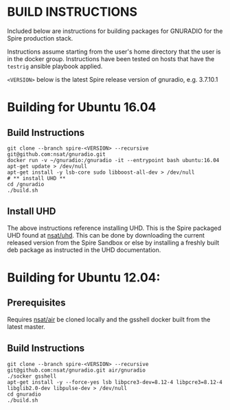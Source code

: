 BUILD INSTRUCTIONS
==================

Included below are instructions for building packages for GNURADIO for the Spire
production stack.

Instructions assume starting from the user's home directory that the user is
in the docker group. Instructions have been tested on hosts that have the 
`testrig` ansible playbook applied.

`<VERSION>` below is the latest Spire release version of gnuradio, e.g. 3.7.10.1

# Building for Ubuntu 16.04

## Build Instructions
```
git clone --branch spire-<VERSION> --recursive git@github.com:nsat/gnuradio.git
docker run -v ~/gnuradio:/gnuradio -it --entrypoint bash ubuntu:16.04
apt-get update > /dev/null
apt-get install -y lsb-core sudo libboost-all-dev > /dev/null
# ** install UHD **
cd /gnuradio
./build.sh
```

## Install UHD
The above instructions reference installing UHD. This is the Spire packaged
UHD found at [nsat/uhd](https://github.com/nsat/uhd). This can be done by
downloading the current released version from the Spire Sandbox or else by
installing a freshly built deb package as instructed in the UHD documentation.

# Building for Ubuntu 12.04:

## Prerequisites
Requires [nsat/air](https://github.com/nsat/air) be cloned locally and the
gsshell docker built from the latest master.


## Build Instructions
```
git clone --branch spire-<VERSION> --recursive git@github.com:nsat/gnuradio.git air/gnuradio
./socker gsshell
apt-get install -y --force-yes lsb libpcre3-dev=8.12-4 libpcre3=8.12-4 libglib2.0-dev libpulse-dev > /dev/null
cd gnuradio
./build.sh
```
